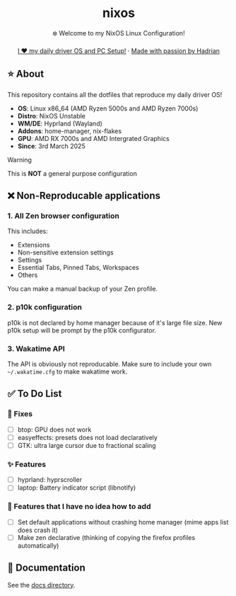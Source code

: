 <div align="center">
  <h1 align="center">nixos</h3>
  <p align="center">
    ❄️ Welcome to my NixOS Linux Configuration! 
    <br />
    <br />
    <a href="https://hadrian.cc">I ❤️ my daily driver OS and PC Setup!</a>
    ·
    <a href="https://hadrian.cc">Made with passion by Hadrian</a>
  </p>
</div>

## ⭐ About
This repository contains all the dotfiles that reproduce my daily driver OS!
- **OS**: Linux x86_64 (AMD Ryzen 5000s and AMD Ryzen 7000s)
- **Distro**: NixOS Unstable
- **WM/DE**: Hyprland (Wayland)
- **Addons**: home-manager, nix-flakes
- **GPU**: AMD RX 7000s and AMD Intergrated Graphics
- **Since**: 3rd March 2025

> [!WARNING]  
> This is **NOT** a general purpose configuration

## ❌ Non-Reproducable applications
### 1. All Zen browser configuration 
This includes:
  - Extensions
  - Non-sensitive extension settings
  - Settings
  - Essential Tabs, Pinned Tabs, Workspaces
  - Others

You can make a manual backup of your Zen profile.

### 2. p10k configuration
p10k is not declared by home manager because of it's large file size. New p10k setup will be prompt by the p10k configurator.

### 3. Wakatime API
The API is obviously not reproducable. Make sure to include your own `~/.wakatime.cfg` to make wakatime work. 

## ✅ To Do List
### 🚧 Fixes
- [ ] btop: GPU does not work
- [ ] easyeffects: presets does not load declaratively
- [ ] GTK: ultra large cursor due to fractional scaling

### ✨ Features
- [ ] hyprland: hyprscroller
- [ ] laptop: Battery indicator script (libnotify)

### 🎇 Features that I have no idea how to add
- [ ] Set default applications without crashing home manager (mime apps list does crash it)
- [ ] Make zen declarative (thinking of copying the firefox profiles automatically)

## 📑 Documentation
See the [docs directory](docs).
